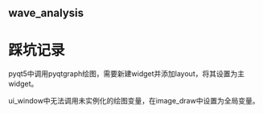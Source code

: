 ## wave_analysis
# 踩坑记录
pyqt5中调用pyqtgraph绘图，需要新建widget并添加layout，将其设置为主widget。

ui_window中无法调用未实例化的绘图变量，在image_draw中设置为全局变量。
